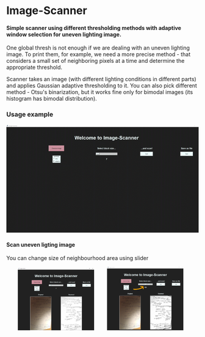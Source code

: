 # Image-Scanner
#### Simple scanner using different thresholding methods with adaptive window selection for uneven lighting image.

One global thresh is not enough if we are dealing with an uneven lighting image. To print them, for example, we need 
a more precise method - that considers a small set of neighboring pixels at a time and determine the appropriate threshold. 

Scanner takes an image (with different lighting conditions in different parts) and applies Gaussian adaptive thresholding to it. 
You can also pick different method - Otsu's binarization, but it works fine only for bimodal images (its histogram has 
bimodal distribution).

### Usage example
![](https://github.com/sy1wi4/Image-Scanner/blob/master/utils/usage.gif)

#### Scan uneven ligting image
You can change size of neighbourhood area using slider

<img src="https://github.com/sy1wi4/Image-Scanner/blob/master/utils/scan_adaptive_7.png" width="200" hspace="30"/> <img src="https://github.com/sy1wi4/Image-Scanner/blob/master/utils/scan_adaptive_109.png" width="200"/>

